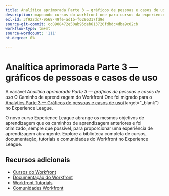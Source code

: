 ```yaml
---
title: Analítica aprimorada Parte 3 — gráficos de pessoas e casos de uso
description: mapeando cursos do workfront one para cursos da experience league
exl-id: 3f922dc7-9568-49fe-ad1b-f6296317fd9e
source-git-commit: cc8908472e50ab95deb613720fdbdc4dba9c02cb
workflow-type: tm+mt
source-wordcount: '111'
ht-degree: 0%

---
```


# Analítica aprimorada Parte 3 — gráficos de pessoas e casos de uso

A variável *Analítica aprimorada Parte 3 — gráficos de pessoas e casos de uso* O Caminho de aprendizagem do Workfront One foi migrado para o [Analytics Parte 3 — Gráficos de pessoas e casos de uso](https://experienceleague.adobe.com/?recommended=Workfront-U-1-2022.3.analytics){target="_blank"} no Experience League.

O novo curso Experience League abrange os mesmos objetivos de aprendizagem que os caminhos de aprendizagem anteriores e foi otimizado, sempre que possível, para proporcionar uma experiência de aprendizagem abrangente.  Explore a biblioteca completa de cursos, documentação, tutoriais e comunidades do Workfront no Experience League.

## Recursos adicionais

* [Cursos do Workfront](https://experienceleague.adobe.com/?lang=en&amp;Solution=Workfront#courses)
* [Documentação do Workfront](https://experienceleague.adobe.com/docs/workfront.html)
* [Workfront Tutorials](https://experienceleague.adobe.com/docs/workfront-learn/tutorials-workfront/home.html)
* [Comunidades Workfront](https://experienceleaguecommunities.adobe.com/t5/workfront/ct-p/workfront)
